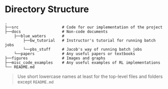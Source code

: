 # Directory Structure
    .
    ├──src                   # Code for our implementation of the project
	├──docs                  # Non-code documents
        ├──blue_waters       #  
            ├──bw_tutorial   # Instructor's tutorial for running batch jobs
            └──pbs_stuff     # Jacob's way of running batch jobs
        └──papers            # Any useful papers or textbooks
    ├──figures               # Images and graphs  
    ├──misc_code_examples	 # Any useful examples of RL implementations    
    └── README.md

> Use short lowercase names at least for the top-level files and folders except
>`README.md`
